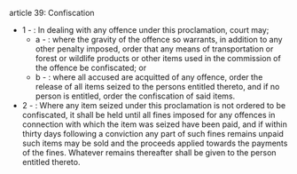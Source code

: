 article 39: Confiscation

<ul>
			<li>1 - : In dealing with any offence under this proclamation, court may;<ul>
						<li>a - : where the gravity of the offence so warrants, in addition to any other penalty imposed, order that any means of transportation or forest or wildlife products or other items used in the commission of the offence be confiscated; or<ul>
						</ul></li>						<li>b - : where all accused are acquitted of any offence, order the release of all items   seized to the persons entitled thereto, and if no person is entitled, order the confiscation of said items.<ul>
						</ul></li>			</ul></li>			<li>2 - : Where any item seized under this proclamation is not ordered to be confiscated, it shall be held until all fines imposed for any offences in connection with which the item was seized have been paid, and if within thirty days following a conviction any part of such fines remains unpaid such items may be sold and the proceeds applied towards the payments of the fines. Whatever remains thereafter shall be given to the person entitled thereto. <ul>
			</ul></li></ul>